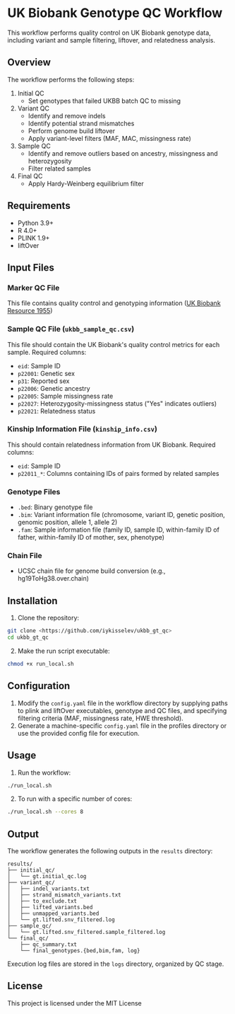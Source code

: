 # UK Biobank Genotype QC Workflow

This workflow performs quality control on UK Biobank genotype data, including variant and sample filtering, liftover, and relatedness analysis.

## Overview

The workflow performs the following steps:
1. Initial QC
   - Set genotypes that failed UKBB batch QC to missing
2. Variant QC
   - Identify and remove indels
   - Identify potential strand mismatches
   - Perform genome build liftover
   - Apply variant-level filters (MAF, MAC, missingness rate)
3. Sample QC
   - Identify and remove outliers based on ancestry, missingness and heterozygosity
   - Filter related samples
4. Final QC
   - Apply Hardy-Weinberg equilibrium filter

## Requirements

- Python 3.9+
- R 4.0+
- PLINK 1.9+
- liftOver

## Input Files

### Marker QC File
This file contains quality control and genotyping information ([UK Biobank Resource 1955](https://biobank.ndph.ox.ac.uk/ukb/ukb/auxdata/ukb_snp_qc.txt)) 

### Sample QC File (`ukbb_sample_qc.csv`)
This file should contain the UK Biobank's quality control metrics for each sample. Required columns:
- `eid`: Sample ID
- `p22001`: Genetic sex
- `p31`: Reported sex
- `p22006`: Genetic ancestry
- `p22005`: Sample missingness rate
- `p22027`: Heterozygosity-missingness status ("Yes" indicates outliers)
- `p22021`: Relatedness status

### Kinship Information File (`kinship_info.csv`)
This should contain relatedness information from UK Biobank. Required columns:
- `eid`: Sample ID
- `p22011_*`: Columns containing IDs of pairs formed by related samples

### Genotype Files
- `.bed`: Binary genotype file
- `.bim`: Variant information file (chromosome, variant ID, genetic position, genomic position, allele 1, allele 2)
- `.fam`: Sample information file (family ID, sample ID, within-family ID of father, within-family ID of mother, sex, phenotype)

### Chain File
- UCSC chain file for genome build conversion (e.g., hg19ToHg38.over.chain)

## Installation

1. Clone the repository:
```bash
git clone <https://github.com/iykisselev/ukbb_gt_qc>
cd ukbb_gt_qc
```

2. Make the run script executable:
```bash
chmod +x run_local.sh
```

## Configuration

1. Modify the `config.yaml` file in the workflow directory by supplying paths to plink and liftOver executables, genotype and QC files, and specifying filtering criteria (MAF, missingness rate, HWE threshold).
2. Generate a machine-specific `config.yaml` file in the profiles directory or use the provided config file for execution.

## Usage

1. Run the workflow:
```bash
./run_local.sh
```

2. To run with a specific number of cores:
```bash
./run_local.sh --cores 8
```

## Output

The workflow generates the following outputs in the `results` directory:

```
results/
├── initial_qc/
│   └── gt.initial_qc.log
├── variant_qc/
│   ├── indel_variants.txt
│   ├── strand_mismatch_variants.txt
│   ├── to_exclude.txt
│   ├── lifted_variants.bed
│   ├── unmapped_variants.bed
│   └── gt.lifted.snv_filtered.log
├── sample_qc/
│   └── gt.lifted.snv_filtered.sample_filtered.log
└── final_qc/
    ├── qc_summary.txt
    └── final_genotypes.{bed,bim,fam, log}
```

Execution log files are stored in the `logs` directory, organized by QC stage.

## License

This project is licensed under the MIT License
